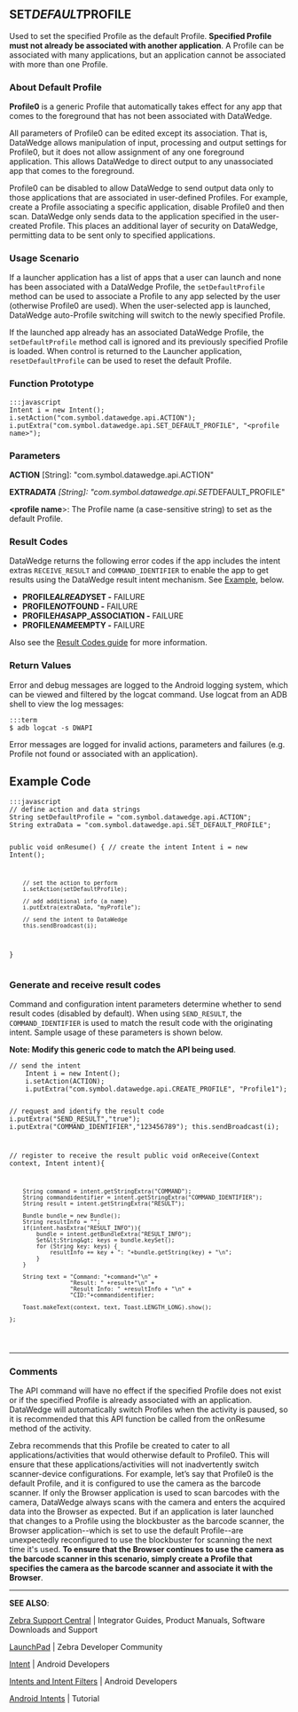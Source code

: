 <h2 id="set_default_profile">SET<em>DEFAULT</em>PROFILE</h2>
<p>Used to set the specified Profile as the default Profile. <strong>Specified Profile must not already be associated with another application</strong>. A Profile can be associated with many applications, but an application cannot be associated with more than one Profile. </p>
<h3 id="aboutdefaultprofile">About Default Profile</h3>
<p><strong>Profile0</strong> is a generic Profile that automatically takes effect for any app that comes to the foreground that has not been associated with DataWedge. </p>
<p>All parameters of Profile0 can be edited except its association. That is, DataWedge allows manipulation of input, processing and output settings for Profile0, but it does not allow assignment of any one foreground application. This allows DataWedge to direct output to any unassociated app that comes to the foreground.</p>
<p>Profile0 can be disabled to allow DataWedge to send output data only to those applications that are associated in user-defined Profiles. For example, create a Profile associating a specific application, disable Profile0 and then scan. DataWedge only sends data to the application specified in the user-created Profile. This places an additional layer of security on DataWedge, permitting data to be sent only to specified applications. </p>
<h3 id="usagescenario">Usage Scenario</h3>
<p>If a launcher application has a list of apps that a user can launch and none has been associated with a DataWedge Profile, the <code>setDefaultProfile</code> method can be used to associate a Profile to any app selected by the user (otherwise Profile0 are used). When the user-selected app is launched, DataWedge auto-Profile switching will switch to the newly specified Profile. </p>
<p>If the launched app already has an associated DataWedge Profile, the <code>setDefaultProfile</code> method call is ignored and its previously specified Profile is loaded. When control is returned to the Launcher application, <code>resetDefaultProfile</code> can be used to reset the default Profile.</p>
<h3 id="functionprototype">Function Prototype</h3>
<pre><code>:::javascript
Intent i = new Intent();
i.setAction("com.symbol.datawedge.api.ACTION");
i.putExtra("com.symbol.datawedge.api.SET_DEFAULT_PROFILE", "&lt;profile name&gt;");
</code></pre>
<h3 id="parameters">Parameters</h3>
<p><strong>ACTION</strong> [String]: "com.symbol.datawedge.api.ACTION"</p>
<p><strong>EXTRA<em>DATA</strong> [String]: "com.symbol.datawedge.api.SET</em>DEFAULT_PROFILE"</p>
<p><strong>&lt;profile name</strong>&gt;: The Profile name (a case-sensitive string) to set as the default Profile.</p>
<h3 id="resultcodes">Result Codes</h3>
<p>DataWedge returns the following error codes if the app includes the intent extras <code>RECEIVE_RESULT</code> and <code>COMMAND_IDENTIFIER</code> to enable the app to get results using the DataWedge result intent mechanism. See <a href="#example">Example</a>, below. </p>
<ul>
<li><strong>PROFILE<em>ALREADY</em>SET -</strong> FAILURE</li>
<li><strong>PROFILE<em>NOT</em>FOUND -</strong> FAILURE </li>
<li><strong>PROFILE<em>HAS</em>APP_ASSOCIATION -</strong> FAILURE</li>
<li><strong>PROFILE<em>NAME</em>EMPTY -</strong> FAILURE</li>
</ul>
<p>Also see the <a href="../resultinfo">Result Codes guide</a> for more information.  </p>
<h3 id="returnvalues">Return Values</h3>
<p>Error and debug messages are logged to the Android logging system, which can be viewed and filtered by the logcat command. Use logcat from an ADB shell to view the log messages:</p>
<pre><code>:::term
$ adb logcat -s DWAPI
</code></pre>
<p>Error messages are logged for invalid actions, parameters and failures (e.g. Profile not found or associated with an application).</p>
<h2 id="examplecode">Example Code</h2>
<pre><code>:::javascript
// define action and data strings
String setDefaultProfile = "com.symbol.datawedge.api.ACTION";
String extraData = "com.symbol.datawedge.api.SET_DEFAULT_PROFILE";

public void onResume() {
        // create the intent
        Intent i = new Intent();

        // set the action to perform
        i.setAction(setDefaultProfile);

        // add additional info (a name)
        i.putExtra(extraData, "myProfile");

        // send the intent to DataWedge
        this.sendBroadcast(i);
}
</code></pre>
<h3 id="generateandreceiveresultcodes">Generate and receive result codes</h3>
<p>Command and configuration intent parameters determine whether to send result codes (disabled by default). When using <code>SEND_RESULT</code>, the <code>COMMAND_IDENTIFIER</code> is used to match the result code with the originating intent. Sample usage of these parameters is shown below. </p>
<p><strong>Note: Modify this generic code to match the API being used</strong>.  </p>
<pre><code>// send the intent
    Intent i = new Intent();
    i.setAction(ACTION);
    i.putExtra("com.symbol.datawedge.api.CREATE_PROFILE", "Profile1");

// request and identify the result code
    i.putExtra("SEND_RESULT","true");
    i.putExtra("COMMAND_IDENTIFIER","123456789");
    this.sendBroadcast(i);

// register to receive the result
    public void onReceive(Context context, Intent intent){

        String command = intent.getStringExtra("COMMAND");
        String commandidentifier = intent.getStringExtra("COMMAND_IDENTIFIER");
        String result = intent.getStringExtra("RESULT");

        Bundle bundle = new Bundle();
        String resultInfo = "";
        if(intent.hasExtra("RESULT_INFO")){
            bundle = intent.getBundleExtra("RESULT_INFO");
            Set&lt;String&gt; keys = bundle.keySet();
            for (String key: keys) {
                resultInfo += key + ": "+bundle.getString(key) + "\n";
            }
        }

        String text = "Command: "+command+"\n" +
                      "Result: " +result+"\n" +
                      "Result Info: " +resultInfo + "\n" +
                      "CID:"+commandidentifier;

        Toast.makeText(context, text, Toast.LENGTH_LONG).show();

    };
</code></pre>
<hr />
<h3 id="comments">Comments</h3>
<p>The API command will have no effect if the specified Profile does not exist or if the specified Profile is already associated with an application. DataWedge will automatically switch Profiles when the activity is paused, so it is recommended that this API function be called from the onResume method of the activity.</p>
<p>Zebra recommends that this Profile be created to cater to all applications/activities that would otherwise default to Profile0. This will ensure that these applications/activities will not inadvertently switch scanner-device configurations. For example, let’s say that Profile0 is the default Profile, and it is configured to use the camera as the barcode scanner. If only the Browser application is used to scan barcodes with the camera, DataWedge always scans with the camera and enters the acquired data into the Browser as expected. But if an application is later launched that changes to a Profile using the blockbuster as the barcode scanner, the Browser application--which is set to use the default Profile--are unexpectedly reconfigured to use the blockbuster for scanning the next time it's used. <strong>To ensure that the Browser continues to use the camera as the barcode scanner in this scenario, simply create a Profile that specifies the camera as the barcode scanner and associate it with the Browser</strong>.</p>
<hr />
<p><strong>SEE ALSO</strong>:</p>
<p><a href="https://www.zebra.com/us/en/support-downloads.html">Zebra Support Central</a> | Integrator Guides, Product Manuals, Software Downloads and Support</p>
<p><a href="https://developer.zebra.com/welcome">LaunchPad</a> | Zebra Developer Community</p>
<p><a href="https://developer.android.com/reference/android/content/Intent.html">Intent</a> | Android Developers</p>
<p><a href="http://developer.android.com/guide/components/intents-filters.html">Intents and Intent Filters</a> | Android Developers</p>
<p><a href="http://www.vogella.com/tutorials/AndroidIntent/article.html">Android Intents</a> | Tutorial</p>